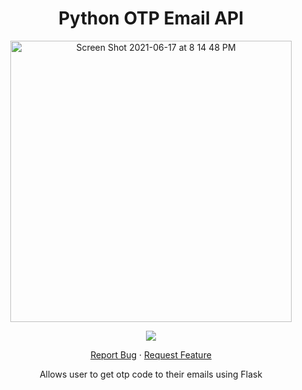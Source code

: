 <h1 align="center">
Python OTP Email API
</h1>

<p align="center">
  <img width="450" high="650" alt="Screen Shot 2021-06-17 at 8 14 48 PM" src="https://user-images.githubusercontent.com/73632576/123007680-9dd88780-d3ca-11eb-8838-b776963a74f0.png">
</p>

<p align="center">
   <img src='https://img.shields.io/github/license/WarManX/Python-OTP-Email-API/>
   <img src="https://img.shields.io/github/stars/WarManX/Python-OTP-Email-API"/>
   <img src="https://img.shields.io/github/forks/WarManX/Python-OTP-Email-API"/>
</p>

<p align="center">
<img src='https://madewithlove.vercel.app/ae?heart=true&template=for-the-badge'/>
</p>


<p align="center">
    <a href="https://github.com/WarManX/Python-OTP-Email-API/issues">Report Bug</a>
    ·
    <a href="https://github.com/WarManX/Python-OTP-Email-API/issues">Request Feature</a>
</p>

<p align="center">
  Allows user to get otp code to their emails using Flask
</p>
